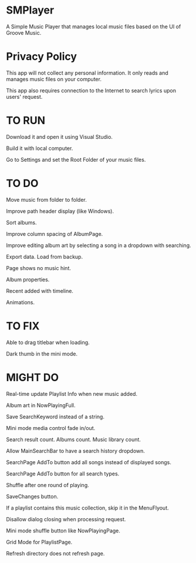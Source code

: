 # SMPlayer
A Simple Music Player that manages local music files based on the UI of Groove Music.

# Privacy Policy
This app will not collect any personal information. It only reads and manages music files on your computer.

This app also requires connection to the Internet to search lyrics upon users' request.

# TO RUN
Download it and open it using Visual Studio.

Build it with local computer.

Go to Settings and set the Root Folder of your music files.

# TO DO
Move music from folder to folder.

Improve path header display (like Windows).

Sort albums.

Improve column spacing of AlbumPage.

Improve editing album art by selecting a song in a dropdown with searching.

Export data. Load from backup.

Page shows no music hint.

Album properties.

Recent added with timeline.

Animations.

# TO FIX
Able to drag titlebar when loading.

Dark thumb in the mini mode.

# MIGHT DO
Real-time update Playlist Info when new music added.

Album art in NowPlayingFull.

Save SearchKeyword instead of a string.

Mini mode media control fade in/out.

Search result count. Albums count. Music library count.

Allow MainSearchBar to have a search history dropdown.

SearchPage AddTo button add all songs instead of displayed songs.

SearchPage AddTo button for all search types.

Shuffle after one round of playing.

SaveChanges button.

If a playlist contains this music collection, skip it in the MenuFlyout.

Disallow dialog closing when processing request.

Mini mode shuffle button like NowPlayingPage.

Grid Mode for PlaylistPage.

Refresh directory does not refresh page.